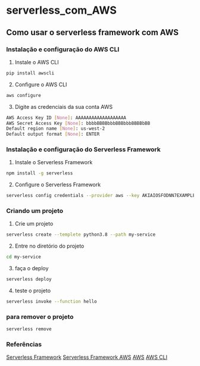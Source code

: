 # serverless_com_AWS

## Como usar o serverless framework com AWS

### Instalação e configuração do AWS CLI

1. Instale o AWS CLI

```bash
pip install awscli
```

2. Configure o AWS CLI

```bash
aws configure
```

3. Digite as credenciais da sua conta AWS

```bash
AWS Access Key ID [None]: AAAAAAAAAAAAAAAAAAA
AWS Secret Access Key [None]: bbbbBBBBbbbBBBbbbBBBBbBB
Default region name [None]: us-west-2
Default output format [None]: ENTER
```

### Instalação e configuração do Serverless Framework

1. Instale o Serverless Framework

```bash
npm install -g serverless
```

2. Configure o Serverless Framework

```bash
serverless config credentials --provider aws --key AKIAIOSFODNN7EXAMPLE --secret wJalrXUtnFEMI/K7MDENG/bPxRfiCYEXAMPLEKEY
```

### Criando um projeto

1. Crie um projeto

```bash
serverless create --templete python3.8 --path my-service
```

2. Entre no diretório do projeto

```bash
cd my-service
```

3. faça o deploy

```bash
serverless deploy
```

4. teste o projeto

```bash
serverless invoke --function hello
```

### para remover o projeto

```bash
serverless remove
```

### Referências

[Serverless Framework](https://www.serverless.com/)
[Serverless Framework AWS](https://www.serverless.com/framework/docs/providers/aws/guide/quick-start/)
[AWS](https://aws.amazon.com/pt/)
[AWS CLI](https://docs.aws.amazon.com/cli/latest/userguide/cli-chap-welcome.html)
